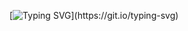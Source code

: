[![Typing SVG](https://readme-typing-svg.demolab.com?font=Fira+cod&weight=900&size=15&pause=1000&color=6A02F7&background=FFFDFF00&center=true&multiline=true&repeat=false&height=400&lines=class+Python_Developer%3A;def+__init__(self%2C+name)%3A;self.name+%3D+name;Person+%3D+Python_Developer('ToshiroAkihabara'))](https://git.io/typing-svg)

<div id="badges">
<img src="https://komarev.com/ghpvc/?ToshiroAkihabarae&style=flat-square&color=blue" alt=""/>

<!--
**ToshiroAkihabara/ToshiroAkihabara** is a ✨ _special_ ✨ repository because its `README.md` (this file) appears on your GitHub profile.

Here are some ideas to get you started:

- 🔭 I’m currently working on ...
- 🌱 I’m currently learning ...
- 👯 I’m looking to collaborate on ...
- 🤔 I’m looking for help with ...
- 💬 Ask me about ...
- 📫 How to reach me: ...
- 😄 Pronouns: ...
- ⚡ Fun fact: ...
-->
